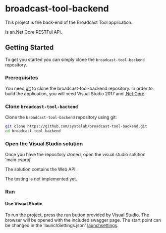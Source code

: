 # broadcast-tool-backend

This project is the back-end of the Broadcast Tool application. 

Is an.Net Core RESTFul API.

## Getting Started

To get you started you can simply clone the `broadcast-tool-backend` repository.

### Prerequisites

You need [git][git] to clone the broadcast-tool-backend repository.
In order to build the application, you will need Visual Studio 2017 and [.Net Core][dotnet].

### Clone `broadcast-tool-backend`

Clone the `broadcast-tool-backend` repository using git:

```bash
git clone https://github.com/systelab/broadcast-tool-backend.git
cd broadcast-tool-backend
```
### Open the Visual Studio solution

Once you have the repository cloned, open the visual studio solution 'main.csproj'

The solution contains the Web API.

The testing is not implemented yet.

### Run

#### Use Visual Studio
To run the project, press the run button provided by Visual Studio. The browser will be opened with the included swagger page. The start point can be changed in the 'launchSettings.json' [launchsettings].

[launchsettings]:https://github.com/systelab/broadcast-tool-backend/blob/master/src/main/Properties/launchSettings.json
[git]: https://git-scm.com/
[dotnet]:https://www.microsoft.com/net/download/windows
